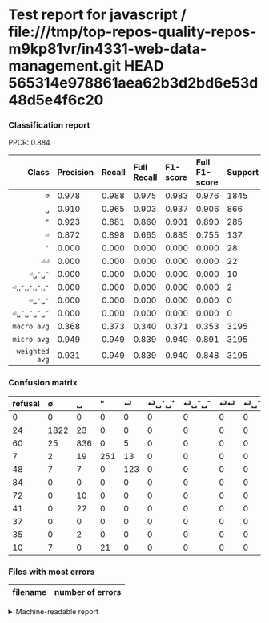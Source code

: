 # Test report for javascript / file:///tmp/top-repos-quality-repos-m9kp81vr/in4331-web-data-management.git HEAD 565314e978861aea62b3d2bd6e53d48d5e4f6c20

### Classification report

PPCR: 0.884

| Class | Precision | Recall | Full Recall | F1-score | Full F1-score | Support | Full Support | PPCR |
|------:|:----------|:-------|:------------|:---------|:---------|:--------|:-------------|:-----|
| `∅` | 0.978| 0.988| 0.975| 0.983| 0.976| 1845| 1869| 0.987 |
| `␣` | 0.910| 0.965| 0.903| 0.937| 0.906| 866| 926| 0.935 |
| `"` | 0.923| 0.881| 0.860| 0.901| 0.890| 285| 292| 0.976 |
| `⏎` | 0.872| 0.898| 0.665| 0.885| 0.755| 137| 185| 0.741 |
| `'` | 0.000| 0.000| 0.000| 0.000| 0.000| 28| 38| 0.737 |
| `⏎⏎` | 0.000| 0.000| 0.000| 0.000| 0.000| 22| 63| 0.349 |
| `⏎␣⁻␣⁻` | 0.000| 0.000| 0.000| 0.000| 0.000| 10| 82| 0.122 |
| `⏎␣⁺␣⁺␣⁺␣⁺` | 0.000| 0.000| 0.000| 0.000| 0.000| 2| 37| 0.054 |
| `⏎␣⁺␣⁺` | 0.000| 0.000| 0.000| 0.000| 0.000| 0| 84| 0.000 |
| `⏎␣⁻␣⁻␣⁻␣⁻` | 0.000| 0.000| 0.000| 0.000| 0.000| 0| 37| 0.000 |
| `macro avg` | 0.368| 0.373| 0.340| 0.371| 0.353| 3195| 3613| 0.884 |
| `micro avg` | 0.949| 0.949| 0.839| 0.949| 0.891| 3195| 3613| 0.884 |
| `weighted avg` | 0.931| 0.949| 0.839| 0.940| 0.848| 3195| 3613| 0.884 |

### Confusion matrix

|refusal|  ∅| ␣| "| ⏎| ⏎␣⁺␣⁺| ⏎␣⁻␣⁻| ⏎⏎| ⏎␣⁻␣⁻␣⁻␣⁻| ⏎␣⁺␣⁺␣⁺␣⁺| '| 
|:---|:---|:---|:---|:---|:---|:---|:---|:---|:---|:---|
|0 |0 |0 |0 |0 |0 |0 |0 |0 |0 |0 |
|24 |1822 |23 |0 |0 |0 |0 |0 |0 |0 |0 |
|60 |25 |836 |0 |5 |0 |0 |0 |0 |0 |0 |
|7 |2 |19 |251 |13 |0 |0 |0 |0 |0 |0 |
|48 |7 |7 |0 |123 |0 |0 |0 |0 |0 |0 |
|84 |0 |0 |0 |0 |0 |0 |0 |0 |0 |0 |
|72 |0 |10 |0 |0 |0 |0 |0 |0 |0 |0 |
|41 |0 |22 |0 |0 |0 |0 |0 |0 |0 |0 |
|37 |0 |0 |0 |0 |0 |0 |0 |0 |0 |0 |
|35 |0 |2 |0 |0 |0 |0 |0 |0 |0 |0 |
|10 |7 |0 |21 |0 |0 |0 |0 |0 |0 |0 |

### Files with most errors

| filename | number of errors|
|:----:|:-----|

<details>
    <summary>Machine-readable report</summary>
```json
{
  "cl_report": {"\"": {"f1-score": 0.9012567324955116, "precision": 0.9227941176470589, "recall": 0.8807017543859649, "support": 285}, "\u0027": {"f1-score": 0.0, "precision": 0.0, "recall": 0.0, "support": 28}, "macro avg": {"f1-score": 0.3705583518272568, "precision": 0.3682811468026106, "recall": 0.3731403816370257, "support": 3195}, "micro avg": {"f1-score": 0.9489827856025039, "precision": 0.9489827856025039, "recall": 0.9489827856025039, "support": 3195}, "weighted avg": {"f1-score": 0.9397249813554927, "precision": 0.9310453276349754, "recall": 0.9489827856025039, "support": 3195}, "\u2205": {"f1-score": 0.982740021574973, "precision": 0.9779924852388621, "recall": 0.9875338753387534, "support": 1845}, "\u23ce": {"f1-score": 0.8848920863309353, "precision": 0.8723404255319149, "recall": 0.8978102189781022, "support": 137}, "\u23ce\u23ce": {"f1-score": 0.0, "precision": 0.0, "recall": 0.0, "support": 22}, "\u23ce\u2423\u207a\u2423\u207a": {"f1-score": 0.0, "precision": 0.0, "recall": 0.0, "support": 0}, "\u23ce\u2423\u207a\u2423\u207a\u2423\u207a\u2423\u207a": {"f1-score": 0.0, "precision": 0.0, "recall": 0.0, "support": 2}, "\u23ce\u2423\u207b\u2423\u207b": {"f1-score": 0.0, "precision": 0.0, "recall": 0.0, "support": 10}, "\u23ce\u2423\u207b\u2423\u207b\u2423\u207b\u2423\u207b": {"f1-score": 0.0, "precision": 0.0, "recall": 0.0, "support": 0}, "\u2423": {"f1-score": 0.9366946778711485, "precision": 0.9096844396082698, "recall": 0.9653579676674365, "support": 866}},
  "cl_report_full": {"\"": {"f1-score": 0.8900709219858156, "precision": 0.9227941176470589, "recall": 0.8595890410958904, "support": 292}, "\u0027": {"f1-score": 0.0, "precision": 0.0, "recall": 0.0, "support": 38}, "macro avg": {"f1-score": 0.35273253613638944, "precision": 0.3682811468026106, "recall": 0.34021145438320366, "support": 3613}, "micro avg": {"f1-score": 0.8907168037602821, "precision": 0.9489827856025039, "recall": 0.8391918073623028, "support": 3613}, "weighted avg": {"f1-score": 0.8479388354226518, "precision": 0.85831015971908, "recall": 0.8391918073623028, "support": 3613}, "\u2205": {"f1-score": 0.9764201500535905, "precision": 0.9779924852388621, "recall": 0.9748528624933119, "support": 1869}, "\u23ce": {"f1-score": 0.7546012269938651, "precision": 0.8723404255319149, "recall": 0.6648648648648648, "support": 185}, "\u23ce\u23ce": {"f1-score": 0.0, "precision": 0.0, "recall": 0.0, "support": 63}, "\u23ce\u2423\u207a\u2423\u207a": {"f1-score": 0.0, "precision": 0.0, "recall": 0.0, "support": 84}, "\u23ce\u2423\u207a\u2423\u207a\u2423\u207a\u2423\u207a": {"f1-score": 0.0, "precision": 0.0, "recall": 0.0, "support": 37}, "\u23ce\u2423\u207b\u2423\u207b": {"f1-score": 0.0, "precision": 0.0, "recall": 0.0, "support": 82}, "\u23ce\u2423\u207b\u2423\u207b\u2423\u207b\u2423\u207b": {"f1-score": 0.0, "precision": 0.0, "recall": 0.0, "support": 37}, "\u2423": {"f1-score": 0.9062330623306232, "precision": 0.9096844396082698, "recall": 0.9028077753779697, "support": 926}},
  "ppcr": 0.884306670357044
}
```
</details>
